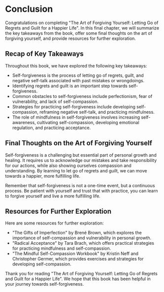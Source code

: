 # Conclusion

Congratulations on completing "The Art of Forgiving Yourself: Letting Go of Regrets and Guilt for a Happier Life". In this final chapter, we will summarize the key takeaways from the book, offer some final thoughts on the art of forgiving yourself, and provide resources for further exploration.

Recap of Key Takeaways
----------------------

Throughout this book, we have explored the following key takeaways:

* Self-forgiveness is the process of letting go of regrets, guilt, and negative self-talk associated with past mistakes or wrongdoings.
* Identifying regrets and guilt is an important step towards self-forgiveness.
* Common obstacles to self-forgiveness include perfectionism, fear of vulnerability, and lack of self-compassion.
* Strategies for practicing self-forgiveness include developing self-compassion, reframing negative self-talk, and practicing mindfulness.
* The role of mindfulness in self-forgiveness involves increasing self-awareness, cultivating self-compassion, developing emotional regulation, and practicing acceptance.

Final Thoughts on the Art of Forgiving Yourself
-----------------------------------------------

Self-forgiveness is a challenging but essential part of personal growth and healing. It requires us to acknowledge our mistakes and take responsibility for our actions, while also showing ourselves compassion and understanding. By learning to let go of regrets and guilt, we can move towards a happier, more fulfilling life.

Remember that self-forgiveness is not a one-time event, but a continuous process. Be patient with yourself and trust that with practice, you can learn to forgive yourself and live a more fulfilling life.

Resources for Further Exploration
---------------------------------

Here are some resources for further exploration:

* "The Gifts of Imperfection" by Brené Brown, which explores the importance of self-compassion and vulnerability in personal growth.
* "Radical Acceptance" by Tara Brach, which offers practical strategies for practicing mindfulness and self-compassion.
* "The Mindful Self-Compassion Workbook" by Kristin Neff and Christopher Germer, which provides exercises and strategies for developing self-compassion.

Thank you for reading "The Art of Forgiving Yourself: Letting Go of Regrets and Guilt for a Happier Life". We hope that this book has been helpful in your journey towards self-forgiveness.